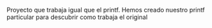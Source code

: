 Proyecto que trabaja igual que el printf.
Hemos creado nuestro printf particular para descubrir como trabaja el original
